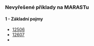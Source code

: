 ### Nevyřešené příklady na MARASTu
#### 1 - Základní pojmy
- [12506](https://marast.fit.cvut.cz/cs/problems/12506)
- [12607](https://marast.fit.cvut.cz/cs/problems/12607)
- 